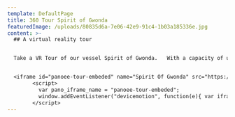 ```yaml
---
template: DefaultPage
title: 360 Tour Spirit of Gwonda
featuredImage: /uploads/80835d6a-7e06-42e9-91c4-1b03a185336e.jpg
content: >-
  ## A virtual reality tour


  Take a VR Tour of our vessel Spirit of Gwonda.   With a capacity of up to 30 guests she is perfect for day charters and social occasions.   We recommend viewing on a larger screen for a more immersive viewing experience.  Mobile devices should be viewed in landscape mode.   Click on the portals or navigation images at the base of the tour to move around the boat.  


  <iframe id="panoee-tour-embeded" name="Spirit Of Gwonda" src="https://tour.panoee.com/iframe/spirit-of-gwonda" frameBorder="0" width="100%" height="400px" scrolling="no" allowvr="yes" allow="vr; xr; accelerometer; gyroscope; autoplay;" allowFullScreen="false" webkitallowfullscreen="false" mozallowfullscreen="false" loading="eager"></iframe>
        <script>
          var pano_iframe_name = "panoee-tour-embeded";
          window.addEventListener("devicemotion", function(e){ var iframe = document.getElementById(pano_iframe_name); if (iframe) iframe.contentWindow.postMessage({ type:"devicemotion", deviceMotionEvent:{ acceleration:{ x:e.acceleration.x, y:e.acceleration.y, z:e.acceleration.z }, accelerationIncludingGravity:{ x:e.accelerationIncludingGravity.x, y:e.accelerationIncludingGravity.y, z:e.accelerationIncludingGravity.z }, rotationRate:{ alpha:e.rotationRate.alpha, beta:e.rotationRate.beta, gamma:e.rotationRate.gamma }, interval:e.interval, timeStamp:e.timeStamp } }, "*"); });
        </script>
---
```

